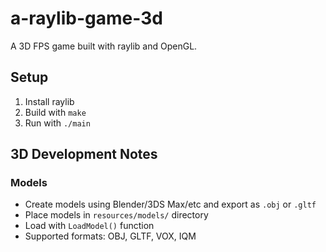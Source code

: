 # a-raylib-game-3d

A 3D FPS game built with raylib and OpenGL.

## Setup

1. Install raylib
2. Build with `make`
3. Run with `./main`

## 3D Development Notes

### Models
- Create models using Blender/3DS Max/etc and export as `.obj` or `.gltf`
- Place models in `resources/models/` directory
- Load with `LoadModel()` function
- Supported formats: OBJ, GLTF, VOX, IQM